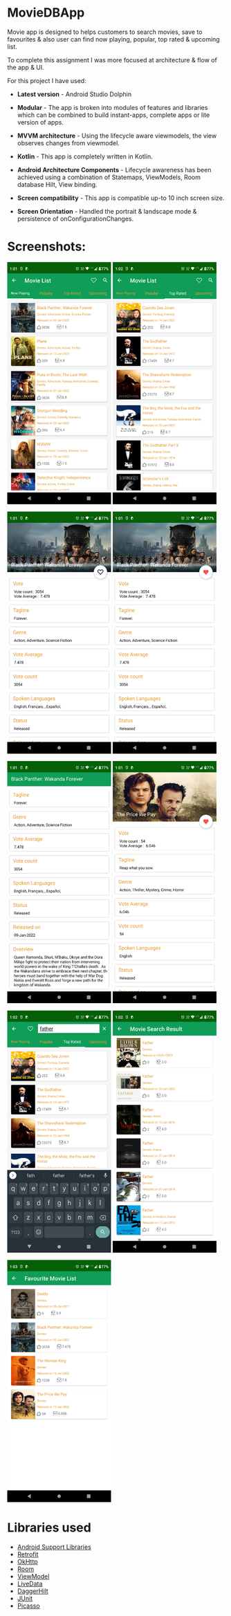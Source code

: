 # MovieDBApp
Movie app is designed to helps customers to search movies, save to favourites & also user can find now playing, popular, top rated & upcoming list.

To complete this assignment I was more focused at architecture & flow of the app & UI.

For this project I have used:

- **Latest version** - Android Studio Dolphin

- **Modular** - The app is broken into modules of features and libraries which can be combined to build instant-apps, complete apps or lite version of apps.

- **MVVM architecture** - Using the lifecycle aware viewmodels, the view observes changes from viewmodel.

- **Kotlin** - This app is completely written in Kotlin.

- **Android Architecture Components** - Lifecycle awareness has been achieved using a combination of Statemaps, ViewModels, Room database Hilt, View binding.

- **Screen compatibility** - This app is compatible up-to 10 inch screen size.

- **Screen Orientation**  - Handled the portrait & landscape mode & persistence of onConfigurationChanges.


# Screenshots:
<img src="screenshots/screenshot_1.png" width="240" height="560">      <img src="screenshots/screenshot_2.png" width="240" height="560">

<img src="screenshots/screenshot_3.png" width="240" height="560">      <img src="screenshots/screenshot_4.png" width="240" height="560">

<img src="screenshots/screenshot_5.png" width="240" height="560">      <img src="screenshots/screenshot_6.png" width="240" height="560">

<img src="screenshots/screenshot_7.png" width="240" height="560">      <img src="screenshots/screenshot_8.png" width="240" height="560">

<img src="screenshots/screenshot_9.png" width="240" height="560">

# Libraries used

* [Android Support Libraries](https://developer.android.com/topic/libraries/support-library/index.html)
* [Retrofit](http://square.github.io/retrofit/)
* [OkHttp](http://square.github.io/okhttp/)
* [Room](https://developer.android.com/topic/libraries/architecture/room.html)
* [ViewModel](https://developer.android.com/topic/libraries/architecture/viewmodel.html)
* [LiveData](https://developer.android.com/topic/libraries/architecture/livedata.html)
* [DaggerHilt](https://dagger.dev/hilt/)
* [JUnit](https://developer.android.com/training/testing/local-tests)
* [Picasso](https://github.com/square/picasso)
